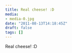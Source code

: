 ```yaml
---
title: Real cheese! :D
media:
- media-0.jpg
date: "2011-08-13T14:18:45Z"
draft: false
tags: []
---
```

Real cheese\! :D
